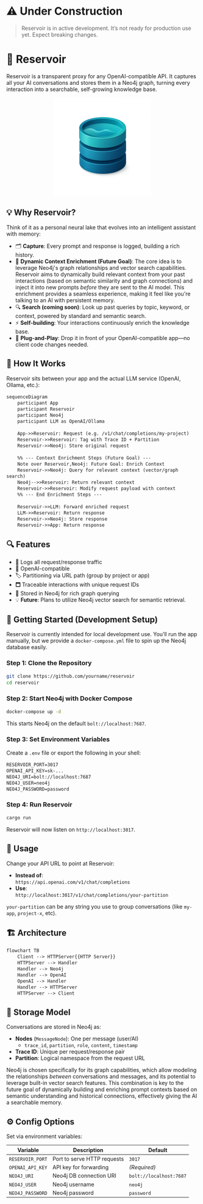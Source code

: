 # ⚠️ Under Construction

> Reservoir is in active development. It’s not ready for production use yet. Expect breaking changes.

# 🧠 Reservoir

Reservoir is a transparent proxy for any OpenAI-compatible API. It captures all your AI conversations and stores them in a Neo4j graph, turning every interaction into a searchable, self-growing knowledge base.

<p align="center"><img src="./docs/logo.png" width="256" alt="Reservoir Logo"/></p>

## 💡 Why Reservoir?

Think of it as a personal neural lake that evolves into an intelligent assistant with memory:
- 🗂️ **Capture**: Every prompt and response is logged, building a rich history.
- 🧠 **Dynamic Context Enrichment (Future Goal)**: The core idea is to leverage Neo4j's graph relationships and vector search capabilities. Reservoir aims to dynamically build relevant context from your past interactions (based on semantic similarity and graph connections) and inject it into new prompts *before* they are sent to the AI model. This enrichment provides a seamless experience, making it feel like you're talking to an AI with persistent memory.
- 🔍 **Search (coming soon)**: Look up past queries by topic, keyword, or context, powered by standard and semantic search.
- ⚡ **Self-building**: Your interactions continuously enrich the knowledge base.
- 🔌 **Plug-and-Play**: Drop it in front of your OpenAI-compatible app—no client code changes needed.

## 🔧 How It Works

Reservoir sits between your app and the actual LLM service (OpenAI, Ollama, etc.):

```mermaid
sequenceDiagram
    participant App
    participant Reservoir
    participant Neo4j
    participant LLM as OpenAI/Ollama

    App->>Reservoir: Request (e.g. /v1/chat/completions/my-project)
    Reservoir->>Reservoir: Tag with Trace ID + Partition
    Reservoir->>Neo4j: Store original request

    %% --- Context Enrichment Steps (Future Goal) ---
    Note over Reservoir,Neo4j: Future Goal: Enrich Context
    Reservoir->>Neo4j: Query for relevant context (vector/graph search)
    Neo4j-->>Reservoir: Return relevant context
    Reservoir->>Reservoir: Modify request payload with context
    %% --- End Enrichment Steps ---

    Reservoir->>LLM: Forward enriched request
    LLM->>Reservoir: Return response
    Reservoir->>Neo4j: Store response
    Reservoir->>App: Return response
```

## 🔍 Features

- 📖 Logs all request/response traffic
- 🔌 OpenAI-compatible
- 🏷️ Partitioning via URL path (group by project or app)
- 🗖️ Traceable interactions with unique request IDs
- 🔸 Stored in Neo4j for rich graph querying
- 💡 **Future**: Plans to utilize Neo4j vector search for semantic retrieval.

## 🚀 Getting Started (Development Setup)

Reservoir is currently intended for local development use. You’ll run the app manually, but we provide a `docker-compose.yml` file to spin up the Neo4j database easily.

### Step 1: Clone the Repository

```bash
git clone https://github.com/yourname/reservoir
cd reservoir
```

### Step 2: Start Neo4j with Docker Compose

```bash
docker-compose up -d
```

This starts Neo4j on the default `bolt://localhost:7687`.

### Step 3: Set Environment Variables

Create a `.env` file or export the following in your shell:

```env
RESERVOIR_PORT=3017
OPENAI_API_KEY=sk-...
NEO4J_URI=bolt://localhost:7687
NEO4J_USER=neo4j
NEO4J_PASSWORD=password
```

### Step 4: Run Reservoir

```bash
cargo run
```

Reservoir will now listen on `http://localhost:3017`.

## 🧠 Usage

Change your API URL to point at Reservoir:

- **Instead of**:  
  `https://api.openai.com/v1/chat/completions`
- **Use**:  
  `http://localhost:3017/v1/chat/completions/your-partition`

`your-partition` can be any string you use to group conversations (like `my-app`, `project-x`, etc).

## 🏗️ Architecture

```mermaid
flowchart TB
    Client --> HTTPServer{{HTTP Server}}
    HTTPServer --> Handler
    Handler --> Neo4j
    Handler --> OpenAI
    OpenAI --> Handler
    Handler --> HTTPServer
    HTTPServer --> Client
```

## 💃️ Storage Model

Conversations are stored in Neo4j as:

- **Nodes** (`MessageNode`): One per message (user/AI)
  - `trace_id`, `partition`, `role`, `content`, `timestamp`
- **Trace ID**: Unique per request/response pair
- **Partition**: Logical namespace from the request URL

Neo4j is chosen specifically for its graph capabilities, which allow modeling the relationships *between* conversations and messages, and its potential to leverage built-in vector search features. This combination is key to the future goal of dynamically building and enriching prompt contexts based on semantic understanding and historical connections, effectively giving the AI a searchable memory.

## ⚙️ Config Options

Set via environment variables:

| Variable         | Description                       | Default                 |
|------------------|-----------------------------------|--------------------------|
| `RESERVOIR_PORT` | Port to serve HTTP requests       | `3017`                  |
| `OPENAI_API_KEY` | API key for forwarding            | *(Required)*            |
| `NEO4J_URI`      | Neo4j DB connection URI           | `bolt://localhost:7687` |
| `NEO4J_USER`     | Neo4j username                    | `neo4j`                 |
| `NEO4J_PASSWORD` | Neo4j password                    | `password`              |


